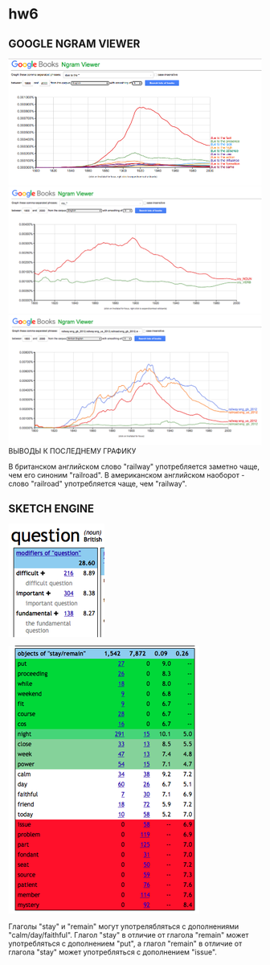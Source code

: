 # hw6
## GOOGLE NGRAM VIEWER 
![](https://github.com/daryagerasimenko/hw6/blob/master/Screen%20Shot%202018-04-07%20at%2010.26.26.png?raw=true)
![](https://github.com/daryagerasimenko/hw6/blob/master/Screen%20Shot%202018-04-07%20at%2010.13.23.png?raw=true)
![](https://github.com/daryagerasimenko/hw6/blob/master/Screen%20Shot%202018-04-07%20at%2010.26.12.png?raw=true)
ВЫВОДЫ К ПОСЛЕДНЕМУ ГРАФИКУ

В британском английском слово "railway" употребляется заметно чаще, чем его синоним "railroad". В американском английском наоборот - слово "railroad" употребляется чаще, чем "railway". 

## SKETCH ENGINE

![](https://github.com/daryagerasimenko/hw6/blob/master/Screen%20Shot%202018-04-07%20at%2010.57.47.png?raw=true)

![](https://github.com/daryagerasimenko/hw6/blob/master/Screen%20Shot%202018-04-07%20at%2011.04.55.png?raw=true)

Глаголы "stay" и "remain" могут употрелябляться с дополнениями "calm/day/faithful". Глагол "stay" в отличие от глагола "remain" может употребляться с дополнением "put", а глагол "remain" в отличие от глагола "stay" может употребляться с дополнением "issue". 
